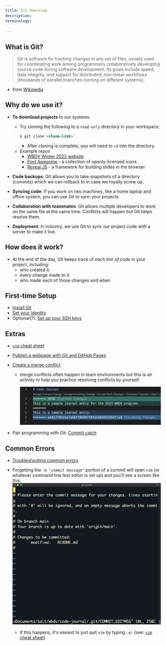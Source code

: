 ```yaml
---
title: Git Overview
description:
terminology:
    
---
```


## What is Git?
> Git is software for tracking changes in any set of files, usually used for coordinating work among programmers collaboratively developing source code during software development. Its goals include speed, data integrity, and support for distributed, non-linear workflows (thousands of parallel branches running on different systems). 
- from [Wikipedia](https://en.wikipedia.org/wiki/Git)

## Why do we use it?
- **To download projects** to our systems. 
    - Try cloning the following to a `read-only` directory in your workspace:
        ```html
        $ git clone <clone-link>`
        ```
        - After cloning is complete, you will need to `cd` into the directory.
    - Example repos
        - [WBDV Winter 2022 website](https://github.com/sait-wbdv/winter-2022)
        - [Font Awesome](https://github.com/FortAwesome/Font-Awesome) - a collection of openly-licensed icons
        - [Reveal JS](https://github.com/hakimel/reveal.js/) - a framework for building slides in the browser

- **Code backups**: Git allows you to take snapshots of a directory (commits) which we can rollback to in case we royally screw up.
- **Syncing code**: If you work on two machines, like a home laptop and office system, you can use Git to sync your projects.
- **Collaboration with teammates**: Git allows multiple developers to work on the same file at the same time. Conflicts will happen but Git helps resolve them.
- **Deployment**: In industry, we use Git to sync our project code with a server to make it live.

## How does it work?
- At the end of the day, Git keeps track of *each line of code* in your project, including:
    - who created it.
    - every change made to it
    - who made each of those changes and when

## First-time Setup
- [Install Git](https://gist.github.com/acidtone/badeb5c8339648239fa0da9fc6a0abbd)
- [Set your identity](https://gist.github.com/acidtone/6ca4c62d88570732d3760904ef965e4d)
- Optional(?): [Set up your SSH keys](https://gist.github.com/acidtone/dd9ae11a238e9f14ad0b066298f35dc5)

## Extras
- [`vim` cheat sheet](https://devhints.io/vim)
- [Publish a webpage with Git and GitHub Pages](https://gist.github.com/acidtone/5d45f96bc11fada75038e552f9ba1a5c)
- [Create a merge conflict](https://gist.github.com/acidtone/d8c2e285c9b25fcb7443a4f0f4e4b4e6)
    - merge conflicts often happen in team environments but this is an activity to help you practice resolving conflicts by yourself.

        ![Screencap of a merge conflict in VS Code](/assets/images/library/merge-conflict.png "Screencap of a merge conflict in VS Code")

- Pair programming with Git: [Commit catch](https://gist.github.com/acidtone/3a7ff64489b4fc641f0b96be8edd561d)


## Common Errors
- [Troubleshooting common errors](https://gist.github.com/acidtone/ffb0268f5f717df9631eb0c8b48e97e7)
- Forgetting the `-m "commit message"` portion of a commit will open `vim` (or whatever command line text editor is set up) and you'll see a screen like this:
    ![Forgot a commit message](/assets/images/library/forgot-commit-message.png)

    - If this happens, it's easiest to just quit `vim` by typing `:q!` (see: [`vim` cheat sheet](https://devhints.io/vim))